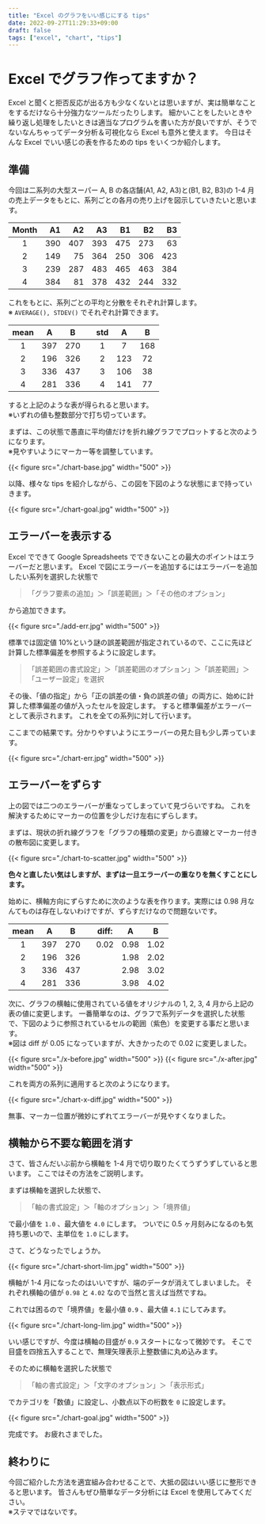 ```yaml
---
title: "Excel のグラフをいい感じにする tips"
date: 2022-09-27T11:29:33+09:00
draft: false
tags: ["excel", "chart", "tips"]
---
```


# Excel でグラフ作ってますか？

Excel と聞くと拒否反応が出る方も少なくないとは思いますが、実は簡単なことをするだけなら十分強力なツールだったりします。
細かいことをしたいときや繰り返し処理をしたいときは適当なプログラムを書いた方が良いですが、そうでないなんちゃってデータ分析＆可視化なら Excel も意外と使えます。
今日はそんな Excel でいい感じの表を作るための tips をいくつか紹介します。

## 準備

今回は二系列の大型スーパー A, B の各店舗(A1, A2, A3)と(B1, B2, B3)の 1-4 月の売上データをもとに、系列ごとの各月の売り上げを図示していきたいと思います。

| Month |  A1 |  A2 |  A3 |  B1 |  B2 |  B3 |
| :---: | --: | --: | --: | --: | --: | --: |
|   1   | 390 | 407 | 393 | 475 | 273 |  63 |
|   2   | 149 |  75 | 364 | 250 | 306 | 423 |
|   3   | 239 | 287 | 483 | 465 | 463 | 384 |
|   4   | 384 |  81 | 378 | 432 | 244 | 332 |

これをもとに、系列ごとの平均と分散をそれぞれ計算します。  
※ `AVERAGE(), STDEV()` でそれぞれ計算できます。

| mean |  A  |  B  |     | std |  A  |  B  |
| :--: | :-: | :-: | :-: | :-: | :-: | :-: |
|  1   | 397 | 270 |     |  1  |  7  | 168 |
|  2   | 196 | 326 |     |  2  | 123 | 72  |
|  3   | 336 | 437 |     |  3  | 106 | 38  |
|  4   | 281 | 336 |     |  4  | 141 | 77  |

すると上記のような表が得られると思います。  
※いずれの値も整数部分で打ち切っています。

まずは、この状態で愚直に平均値だけを折れ線グラフでプロットすると次のようになります。  
※見やすいようにマーカー等を調整しています。

{{< figure src="./chart-base.jpg" width="500" >}}

以降、様々な tips を紹介しながら、この図を下図のような状態にまで持っていきます。

{{< figure src="./chart-goal.jpg" width="500" >}}

## エラーバーを表示する

Excel でできて Google Spreadsheets でできないことの最大のポイントはエラーバーだと思います。
Excel で図にエラーバーを追加するにはエラーバーを追加したい系列を選択した状態で

> 「グラフ要素の追加」＞「誤差範囲」＞「その他のオプション」

から追加できます。

{{< figure src="./add-err.jpg" width="500" >}}

標準では固定値 10%という謎の誤差範囲が指定されているので、ここに先ほど計算した標準偏差を参照するように設定します。

> 「誤差範囲の書式設定」＞「誤差範囲のオプション」＞「誤差範囲」＞「ユーザー設定」を選択

その後、「値の指定」から「正の誤差の値・負の誤差の値」の両方に、始めに計算した標準偏差の値が入ったセルを設定します。
すると標準偏差がエラーバーとして表示されます。
これを全ての系列に対して行います。

ここまでの結果です。分かりやすいようにエラーバーの見た目も少し弄っています。

{{< figure src="./chart-err.jpg" width="500" >}}

## エラーバーをずらす

上の図では二つのエラーバーが重なってしまっていて見づらいですね。
これを解決するためにマーカーの位置を少しだけ左右にずらします。

まずは、現状の折れ線グラフを「グラフの種類の変更」から直線とマーカー付きの散布図に変更します。

{{< figure src="./chart-to-scatter.jpg" width="500" >}}

**色々と直したい気はしますが、まずは一旦エラーバーの重なりを無くすことにします。**

始めに、横軸方向にずらすために次のような表を作ります。実際には 0.98 月なんてものは存在しないわけですが、ずらすだけなので問題ないです。

| **mean** |  A  |  B  |     | **diff:** |  A   |  B   |
| :------: | :-: | :-: | :-: | --------- | :--: | :--: |
|    1     | 397 | 270 |     | 0.02      | 0.98 | 1.02 |
|    2     | 196 | 326 |     |           | 1.98 | 2.02 |
|    3     | 336 | 437 |     |           | 2.98 | 3.02 |
|    4     | 281 | 336 |     |           | 3.98 | 4.02 |

次に、グラフの横軸に使用されている値をオリジナルの 1, 2, 3, 4 月から上記の表の値に変更します。
一番簡単なのは、グラフで系列データを選択した状態で、下図のように参照されているセルの範囲（紫色）を変更する事だと思います。  
※図は diff が 0.05 になっていますが、大きかったので 0.02 に変更しました。

{{< figure src="./x-before.jpg" width="500" >}}
{{< figure src="./x-after.jpg" width="500" >}}

これを両方の系列に適用すると次のようになります。

{{< figure src="./chart-x-diff.jpg" width="500" >}}

無事、マーカー位置が微妙にずれてエラーバーが見やすくなりました。

## 横軸から不要な範囲を消す

さて、皆さんだいぶ前から横軸を 1-4 月で切り取りたくてうずうずしていると思います。
ここではその方法をご説明します。

まずは横軸を選択した状態で、

> 「軸の書式設定」＞「軸のオプション」＞「境界値」

で最小値を `1.0` 、最大値を `4.0` にします。
ついでに 0.5 ヶ月刻みになるのも気持ち悪いので、主単位を `1.0` にします。

さて、どうなったでしょうか。

{{< figure src="./chart-short-lim.jpg" width="500" >}}

横軸が 1-4 月になったのはいいですが、端のデータが消えてしまいました。
それぞれ横軸の値が `0.98` と `4.02` なので当然と言えば当然ですね。

これでは困るので「境界値」を最小値 `0.9` 、最大値 `4.1` にしてみます。

{{< figure src="./chart-long-lim.jpg" width="500" >}}

いい感じですが、今度は横軸の目盛が `0.9` スタートになって微妙です。
そこで目盛を四捨五入することで、無理矢理表示上整数値に丸め込みます。

そのために横軸を選択した状態で

> 「軸の書式設定」＞「文字のオプション」＞「表示形式」

でカテゴリを「数値」に設定し、小数点以下の桁数を `0` に設定します。

{{< figure src="./chart-goal.jpg" width="500" >}}

完成です。
お疲れさまでした。

## 終わりに

今回ご紹介した方法を適宜組み合わせることで、大抵の図はいい感じに整形できると思います。
皆さんもぜひ簡単なデータ分析には Excel を使用してみてください。  
※ステマではないです。
